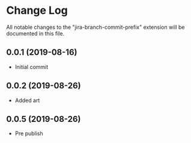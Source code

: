 # Change Log

All notable changes to the "jira-branch-commit-prefix" extension will be documented in this file.

## 0.0.1 (2019-08-16)

- Initial commit

## 0.0.2 (2019-08-26)

- Added art

## 0.0.5 (2019-08-26)

- Pre publish